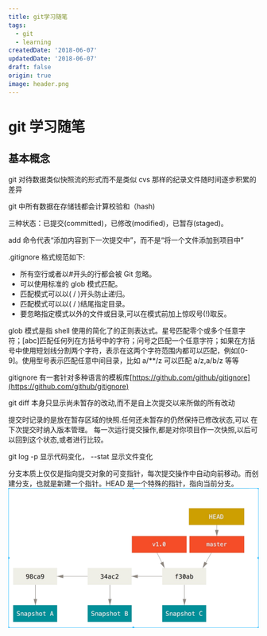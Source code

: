 ```yaml
---
title: git学习随笔
tags:
  - git
  - learning
createdDate: '2018-06-07'
updatedDate: '2018-06-07'
draft: false
origin: true
image: header.png
---
```


# git 学习随笔

## 基本概念

git 对待数据类似快照流的形式而不是类似 cvs 那样的纪录文件随时间逐步积累的差异

git 中所有数据在存储钱都会计算校验和（hash)

三种状态：已提交(committed)，已修改(modified)，已暂存(staged)。

add 命令代表“添加内容到下一次提交中”，而不是“将一个文件添加到项目中”

.gitignore 格式规范如下:

- 所有空行或者以#开头的行都会被 Git 忽略。
- 可以使用标准的 glob 模式匹配。
- 匹配模式可以以( / )开头防止递归。
- 匹配模式可以以( / )结尾指定目录。
- 要忽略指定模式以外的文件或目录,可以在模式前加上惊叹号(!)取反。

glob 模式是指 shell 使用的简化了的正则表达式。星号匹配零个或多个任意字符；[abc]匹配任何列在方括号中的字符；问号之匹配一个任意字符；如果在方括号中使用短划线分割两个字符，表示在这两个字符范围内都可以匹配，例如[0-9]。使用型号表示匹配任意中间目录，比如 a/\*\*/z 可以匹配 a/z,a/b/z 等等

gitignore 有一套针对多种语言的模板库[https://github.com/github/gitignore](https://github.com/github/gitignore)

git diff 本身只显示尚未暂存的改动,而不是自上次提交以来所做的所有改动

提交时记录的是放在暂存区域的快照.任何还未暂存的仍然保持已修改状态,可以
在下次提交时纳入版本管理。 每一次运行提交操作,都是对你项目作一次快照,以后可以回到这个状态,或者进行比较。

git log -p 显示代码变化， --stat 显示文件变化

分支本质上仅仅是指向提交对象的可变指针，每次提交操作中自动向前移动。而创建分支，也就是新建一个指针。HEAD 是一个特殊的指针，指向当前分支。
![](./images/branch-show.png)
